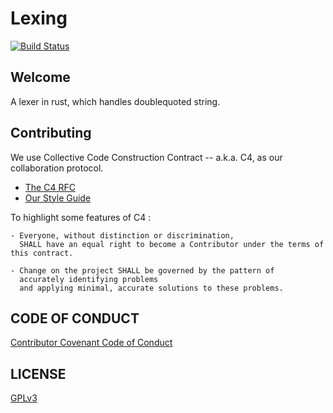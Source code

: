 # Lexing

[![Build Status](https://travis-ci.org/parsing-tech/lexing-rs.svg?branch=master)](https://travis-ci.org/parsing-tech/lexing-rs)

## Welcome

A lexer in rust, which handles doublequoted string.

## Contributing

We use Collective Code Construction Contract -- a.k.a. C4, as our collaboration protocol.

- [The C4 RFC](https://rfc.zeromq.org/spec:42/C4)
- [Our Style Guide](STYLE-GUIDE.md)

To highlight some features of C4 :

```
- Everyone, without distinction or discrimination,
  SHALL have an equal right to become a Contributor under the terms of this contract.

- Change on the project SHALL be governed by the pattern of
  accurately identifying problems
  and applying minimal, accurate solutions to these problems.
```

## CODE OF CONDUCT

[Contributor Covenant Code of Conduct](CODE-OF-CONDUCT.md)

## LICENSE

[GPLv3](LICENSE)
